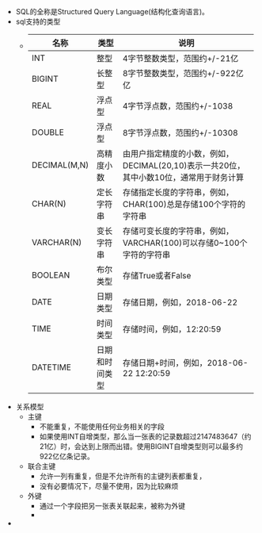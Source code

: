 - SQL的全称是Structured Query Language(结构化查询语言)。
- sql支持的类型
	- | 名称 | 类型 | 说明 |
	  | ---- | ---- | ---- |
	  | INT | 整型 | 4字节整数类型，范围约+/-21亿 |
	  | BIGINT | 长整型 | 8字节整数类型，范围约+/-922亿亿 |
	  | REAL | 浮点型 | 4字节浮点数，范围约+/-1038 |
	  | DOUBLE | 浮点型 | 8字节浮点数，范围约+/-10308 |
	  | DECIMAL(M,N) | 高精度小数 | 由用户指定精度的小数，例如，DECIMAL(20,10)表示一共20位，其中小数10位，通常用于财务计算 |
	  | CHAR(N) | 定长字符串 | 存储指定长度的字符串，例如，CHAR(100)总是存储100个字符的字符串 |
	  | VARCHAR(N) | 变长字符串 | 存储可变长度的字符串，例如，VARCHAR(100)可以存储0~100个字符的字符串 |
	  | BOOLEAN | 布尔类型 | 存储True或者False |
	  | DATE | 日期类型 | 存储日期，例如，2018-06-22 |
	  | TIME | 时间类型 | 存储时间，例如，12:20:59 |
	  | DATETIME | 日期和时间类型 | 存储日期+时间，例如，2018-06-22 12:20:59 |
- 关系模型
	- 主键
		- 不能重复，不能使用任何业务相关的字段
		- 如果使用INT自增类型，那么当一张表的记录数超过2147483647（约21亿）时，会达到上限而出错。使用BIGINT自增类型则可以最多约922亿亿条记录。
	- 联合主键
		- 允许一列有重复，但是不允许所有的主键列表都重复，
		- 没有必要情况下，尽量不使用，因为比较麻烦
	- 外键
		- 通过一个字段把另一张表关联起来，被称为外键
		-
-